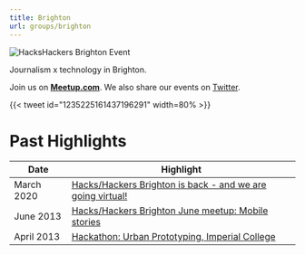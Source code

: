 ```yaml
---
title: Brighton
url: groups/brighton
---
```


![HacksHackers Brighton Event](https://pbs.twimg.com/media/Aw5SJsJCMAIJ497?format=jpg&name=900x900)

Journalism x technology in Brighton.

Join us on **[Meetup.com](https://www.meetup.com/Hacks-Hackers-Brighton/)**. We also share our events on [Twitter](https://twitter.com/hackshackersbtn?lang=en).

{{< tweet id="1235225161437196291" width=80% >}}

# Past Highlights

| **Date**  | **Highlight** |  
|-----------|---------------|  
| March 2020 | [Hacks/Hackers Brighton is back - and we are going virtual!](https://www.meetup.com/Hacks-Hackers-Brighton/events/269181291/) |
| June 2013 | [Hacks/Hackers Brighton June meetup: Mobile stories](https://www.meetup.com/Hacks-Hackers-Brighton/events/120317172/) |   
| April 2013 | [Hackathon: Urban Prototyping, Imperial College](https://www.meetup.com/Hacks-Hackers-Brighton/events/106275372/) |
